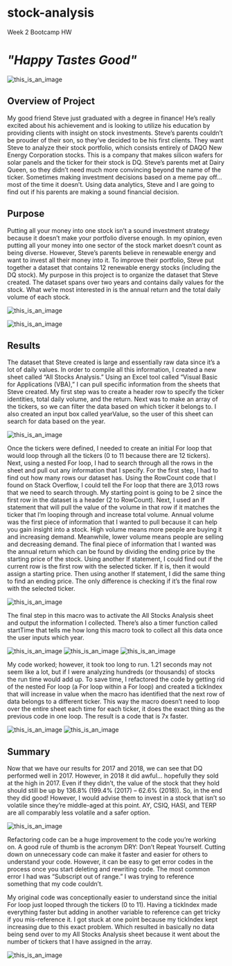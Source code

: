 # stock-analysis
Week 2 Bootcamp HW
# ***"Happy Tastes Good"***
![this_is_an_image](Stonks_DQ.png)

## Overview of Project
My good friend Steve just graduated with a degree in finance! He’s really excited about his achievement and is looking to utilize his education by providing clients with insight on stock investments. Steve’s parents couldn’t be prouder of their son, so they’ve decided to be his first clients. They want Steve to analyze their stock portfolio, which consists entirely of DAQO New Energy Corporation stocks. This is a company that makes silicon wafers for solar panels and the ticker for their stock is DQ. Steve’s parents met at Dairy Queen, so they didn’t need much more convincing beyond the name of the ticker. Sometimes making investment decisions based on a meme pay off… most of the time it doesn’t. Using data analytics, Steve and I are going to find out if his parents are making a sound financial decision. 

## Purpose
Putting all your money into one stock isn’t a sound investment strategy because it doesn’t make your portfolio diverse enough. In my opinion, even putting all your money into one sector of the stock market doesn’t count as being diverse. However, Steve’s parents believe in renewable energy and want to invest all their money into it. To improve their portfolio, Steve put together a dataset that contains 12 renewable energy stocks (including the DQ stock). My purpose in this project is to organize the dataset that Steve created. The dataset spans over two years and contains daily values for the stock. What we’re most interested in is the annual return and the total daily volume of each stock.

![this_is_an_image](stock_data_raw.png)

![this_is_an_image](stock_data_years.png)


## Results
The dataset that Steve created is large and essentially raw data since it’s a lot of daily values. In order to compile all this information, I created a new sheet called “All Stocks Analysis.” Using an Excel tool called “Visual Basic for Applications (VBA),” I can pull specific information from the sheets that Steve created. My first step was to create a header row to specify the ticker identities, total daily volume, and the return. Next was to make an array of the tickers, so we can filter the data based on which ticker it belongs to. I also created an input box called yearValue, so the user of this sheet can search for data based on the year.

![this_is_an_image](AllStocksMaco_First_Steps.png)

Once the tickers were defined, I needed to create an initial For loop that would loop through all the tickers (0 to 11 because there are 12 tickers). Next, using a nested For loop, I had to search through all the rows in the sheet and pull out any information that I specify. For the first step, I had to find out how many rows our dataset has. Using the RowCount code that I found on Stack Overflow, I could tell the For loop that there are 3,013 rows that we need to search through. My starting point is going to be 2 since the first row in the dataset is a header (2 to RowCount). Next, I used an If statement that will pull the value of the volume in that row if it matches the ticker that I’m looping through and increase total volume. Annual volume was the first piece of information that I wanted to pull because it can help you gain insight into a stock. High volume means more people are buying it and increasing demand. Meanwhile, lower volume means people are selling and decreasing demand. The final piece of information that I wanted was the annual return which can be found by dividing the ending price by the starting price of the stock. Using another If statement, I could find out if the current row is the first row with the selected ticker. If it is, then it would assign a starting price. Then using another If statement, I did the same thing to find an ending price. The only difference is checking if it’s the final row with the selected ticker.

![this_is_an_image](AllStocksMacro_loop.png)

The final step in this macro was to activate the All Stocks Analysis sheet and output the information I collected. There’s also a timer function called startTime that tells me how long this macro took to collect all this data once the user inputs which year.

![this_is_an_image](2017_Results.png)
![this_is_an_image](2018_Results.png)
![this_is_an_image](slowtimer.png)


My code worked; however, it took too long to run. 1.21 seconds may not seem like a lot, but if I were analyzing hundreds (or thousands) of stocks the run time would add up. To save time, I refactored the code by getting rid of the nested For loop (a For loop within a For loop) and created a tickIndex that will increase in value when the macro has identified that the next row of data belongs to a different ticker. This way the macro doesn’t need to loop over the entire sheet each time for each ticker, it does the exact thing as the previous code in one loop. The result is a code that is 7x faster.

![this_is_an_image](fastercode.png)
![this_is_an_image](fast_code_2017.png)


## Summary
Now that we have our results for 2017 and 2018, we can see that DQ performed well in 2017. However, in 2018 it did awful… hopefully they sold at the high in 2017. Even if they didn’t, the value of the stock that they hold should still be up by 136.8% (199.4% (2017) – 62.6% (2018)). So, in the end they did good! However, I would advise them to invest in a stock that isn’t so volatile since they’re middle-aged at this point. AY, CSIQ, HASI, and TERP are all comparably less volatile and a safer option.

![this_is_an_image](diamond_hands.jpg)

Refactoring code can be a huge improvement to the code you’re working on. A good rule of thumb is the acronym DRY: Don’t Repeat Yourself. Cutting down on unnecessary code can make it faster and easier for others to understand your code. However, it can be easy to get error codes in the process once you start deleting and rewriting code. The most common error I had was “Subscript out of range.” I was trying to reference something that my code couldn’t.

My original code was conceptionally easier to understand since the initial For loop just looped through the tickers (0 to 11). Having a tickIndex made everything faster but adding in another variable to reference can get tricky if you mis-reference it. I got stuck at one point because my tickIndex kept increasing due to this exact problem. Which resulted in basically no data being send over to my All Stocks Analysis sheet because it went about the number of tickers that I have assigned in the array.

![this_is_an_image](tickIndexProblem.png)